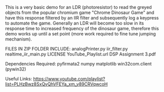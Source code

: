This is a very basic demo for an LDR (photoresistor) to read the greyed objects from the popular chromium game "Chrome Dinosaur Game" and have this response filtered by an IIR filter and subsequently log a keypress to automate the game.
Generally an LDR will become too slow in its response time to increased frequency of the dinosaur game, therefore this demo works up until a set point (more work required to fine tune jumping mechanism).

FILES IN ZIP FOLDER INCLUDE:
analogPrinter.py
iir_filter.py
realtime_iir_main.py
LICENSE
YouTube_Playlist.url
DSP Assignment 3.pdf

Dependencies Required:
pyfirmata2
numpy 
matplotlib
win32com.client (pywin32)

Useful Links:
https://www.youtube.com/playlist?list=PLHzBwz8SxQvQhVFEYa_xm_v89CRVqwcoH

